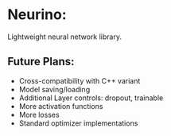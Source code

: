 # **Neurino:**
Lightweight neural network library.

## Future Plans:

 - Cross-compatibility with C++ variant
 - Model saving/loading
 - Additional Layer controls: dropout, trainable
 - More activation functions
 - More losses
 - Standard optimizer implementations
